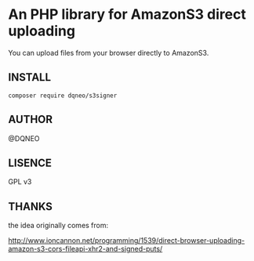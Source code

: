 # An PHP library for AmazonS3 direct uploading

You can upload files from your browser directly to AmazonS3.


## INSTALL

```
composer require dqneo/s3signer
```

## AUTHOR

@DQNEO

## LISENCE
GPL v3

## THANKS

the idea originally comes from:

http://www.ioncannon.net/programming/1539/direct-browser-uploading-amazon-s3-cors-fileapi-xhr2-and-signed-puts/

